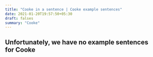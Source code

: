 ```yaml
---
title: "Cooke in a sentence | Cooke example sentences"
date: 2021-01-20T19:57:50+05:30
draft: falses
summary: "Cooke"
---
```

## Unfortunately, we have no example sentences for Cooke                 
